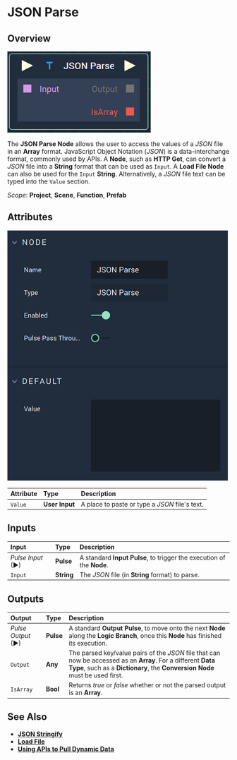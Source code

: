 # JSON Parse

## Overview

![The JSON Parse Node.](../../.gitbook/assets/jsonparsenode.png)

The **JSON Parse Node** allows the user to access the values of a _JSON_ file in an **Array** format. JavaScript Object Notation \(_JSON_\) is a data-interchange format, commonly used by APIs. A **Node**, such as **HTTP Get**, can convert a _JSON_ file into a **String** format that can be used as `Input`. A **Load File Node** can also be used for the `Input` **String**. Alternatively, a _JSON_ file text can be typed into the `Value` section.

*Scope*: **Project**, **Scene**, **Function**, **Prefab**

## Attributes

![The JSON Parse Node Attributes.](../../.gitbook/assets/jsonparseattributes.png)

| Attribute | Type | Description |
| :--- | :--- | :--- |
| `Value` | **User Input** | A place to paste or type a _JSON_ file's text. |

## Inputs

| Input | Type | Description |
| :--- | :--- | :--- |
| _Pulse Input_ \(►\) | **Pulse** | A standard **Input Pulse**, to trigger the execution of the **Node**. |
| `Input` | **String** | The _JSON_ file \(in **String** format\) to parse. |

## Outputs

| Output | Type | Description |
| :--- | :--- | :--- |
| _Pulse Output_ \(►\) | **Pulse** | A standard **Output Pulse**, to move onto the next **Node** along the **Logic Branch**, once this **Node** has finished its execution. |
| `Output` | **Any** | The parsed key/value pairs of the _JSON_ file that can now be accessed as an **Array**. For a different **Data Type**, such as a **Dictionary**, the **Conversion Node** must be used first. |
| `IsArray` | **Bool** | Returns *true* or *false* whether or not the parsed output is an **Array**. |

## See Also

* [**JSON Stringify**](jsonstringify.md)
* [**Load File**](../io/loadfile.md)
* [**Using APIs to Pull Dynamic Data**](https://docs.incari.com/incari-studio/v/2021.4/demo-projects/using-apis-to-pull-dynamic-data)

